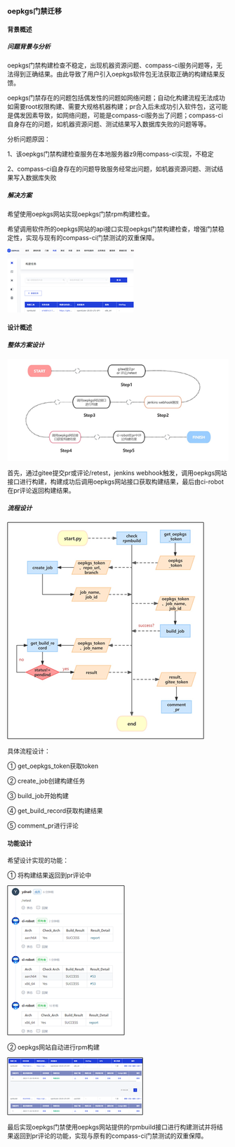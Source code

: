 ﻿### oepkgs门禁迁移

#### 背景概述

##### 问题背景与分析

oepkgs门禁构建检查不稳定，出现机器资源问题、compass-ci服务问题等，无法得到正确结果。由此导致了用户引入oepkgs软件包无法获取正确的构建结果反馈。

oepkgs门禁存在的问题包括偶发性的问题如网络问题；自动化构建流程无法成功如需要root权限构建、需要大规格机器构建；pr合入后未成功引入软件包，这可能是偶发因素导致，如网络问题，可能是compass-ci服务出了问题；compass-ci自身存在的问题，如机器资源问题、测试结果写入数据库失败的问题等等。

分析问题原因：

1、该oepkgs门禁构建检查服务在本地服务器z9用compass-ci实现，不稳定

2、compass-ci自身存在的问题导致服务经常出问题，如机器资源问题、测试结果写入数据库失败

##### 解决方案

希望使用oepkgs网站实现oepkgs门禁rpm构建检查。

希望调用软件所的oepkgs网站的api接口实现oepkgs门禁构建检查，增强门禁稳定性，实现与现有的compass-ci门禁测试的双重保障。

![1](../image/1.png)

#### 设计概述

##### 整体方案设计

![2](../image/2.png)

首先，通过gitee提交pr或评论/retest，jenkins webhook触发，调用oepkgs网站接口进行构建，构建成功后调用oepkgs网站接口获取构建结果，最后由ci-robot在pr评论返回构建结果。

##### 流程设计

![3](../image/3.png)

具体流程设计：

①  get_oepkgs_token获取token  

②  create_job创建构建任务

③  build_job开始构建            

④  get_build_record获取构建结果

⑤  comment_pr进行评论

#### 功能设计

希望设计实现的功能：

① 将构建结果返回到pr评论中

![4](../image/4.png)

② oepkgs网站自动进行rpm构建

![5](../image/5.png)

最后实现oepkgs门禁使用oepkgs网站提供的rpmbuild接口进行构建测试并将结果返回到pr评论的功能，实现与原有的compass-ci门禁测试的双重保障。

